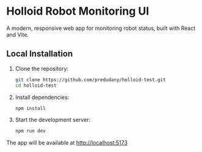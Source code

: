 # Holloid Robot Monitoring UI

A modern, responsive web app for monitoring robot status, built with React and Vite.

## Local Installation

1. Clone the repository:
   ```bash
   git clone https://github.com/predudany/holloid-test.git
   cd holloid-test
   ```
2. Install dependencies:
   ```bash
   npm install
   ```
3. Start the development server:
   ```bash
   npm run dev
   ```

The app will be available at [http://localhost:5173](http://localhost:5173)
